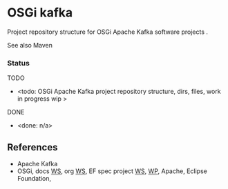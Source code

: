 # OSGi kafka

Project repository structure for OSGi Apache Kafka software projects . 

See also Maven


### Status

TODO
* <todo: OSGi Apache Kafka project repository structure, dirs, files, work in progress wip >

DONE
* <done: n/a>

## References

* Apache Kafka
* OSGi, docs [WS](https://docs.osgi.org/), org [WS](https://www.osgi.org/), EF spec project [WS](https://projects.eclipse.org/projects/technology.osgi), [WP](https://en.wikipedia.org/wiki/OSGi), Apache, Eclipse Foundation, 


